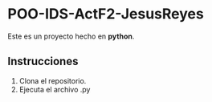 # POO-IDS-ActF2-JesusReyes

Este es un proyecto hecho en **python**.

## Instrucciones
1. Clona el repositorio.
2. Ejecuta el archivo .py
